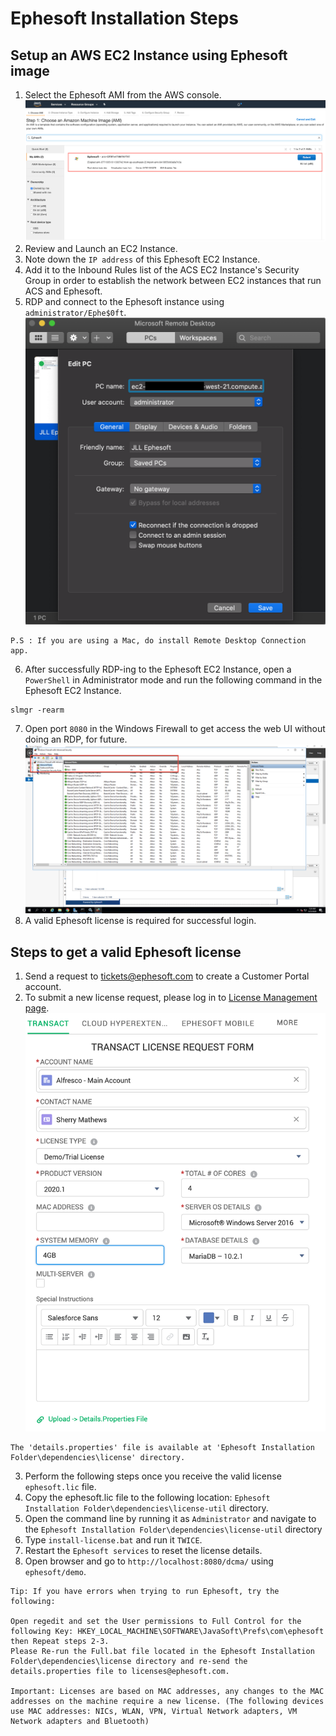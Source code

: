 # Ephesoft Installation Steps

## Setup an AWS EC2 Instance using Ephesoft image
1. Select the Ephesoft AMI from the AWS console.![Ephesoft-image](resources/1.png)
2. Review and Launch an EC2 Instance.
3. Note down the `IP address` of this Ephesoft EC2 Instance.
4. Add it to the Inbound Rules list of the ACS EC2 Instance's Security Group in order to establish the network between EC2 instances that run ACS and Ephesoft.
5. RDP and connect to the Ephesoft instance using `administrator/Ephe$0ft`.![rdp-details](resources/4.png)
```
P.S : If you are using a Mac, do install Remote Desktop Connection app.
```
6. After successfully RDP-ing to the Ephesoft EC2 Instance, open a `PowerShell` in Administrator mode and run the following command in the Ephesoft EC2 Instance.
```
slmgr -rearm
```
7. Open port `8080` in the Windows Firewall to get access the web UI without doing an RDP, for future.![win-firewall](resources/2.png)
8. A valid Ephesoft license is required for successful login.

## Steps to get a valid Ephesoft license

1. Send a request to tickets@ephesoft.com to create a Customer Portal account.
2. To submit a new license request, please log in to [License Management page](https://ephesoft.force.com/login?ec=302&startURL=%2Fs%2Flicenses).![license-request](resources/3.png)
```
The 'details.properties' file is available at 'Ephesoft Installation Folder\dependencies\license' directory.
```
3.  Perform the following steps once you receive the valid license `ephesoft.lic` file.
4.  Copy the ephesoft.lic file to the following location: `Ephesoft Installation Folder\dependencies\license-util` directory.
5.  Open the command line by running it as `Administrator` and navigate to the `Ephesoft Installation Folder\dependencies\license-util` directory
6.  Type `install-license.bat` and run it `TWICE`.
7.  Restart the `Ephesoft services` to reset the license details.
8.  Open browser and go to `http://localhost:8080/dcma/` using `ephesoft/demo`.

```
Tip: If you have errors when trying to run Ephesoft, try the following:

Open regedit and set the User permissions to Full Control for the following Key: HKEY_LOCAL_MACHINE\SOFTWARE\JavaSoft\Prefs\com\ephesoft  then Repeat steps 2-3.
Please Re-run the Full.bat file located in the Ephesoft Installation Folder\dependencies\license directory and re-send the details.properties file to licenses@ephesoft.com.

Important: Licenses are based on MAC addresses, any changes to the MAC addresses on the machine require a new license. (The following devices use MAC addresses: NICs, WLAN, VPN, Virtual Network adapters, VM Network adapters and Bluetooth)
```